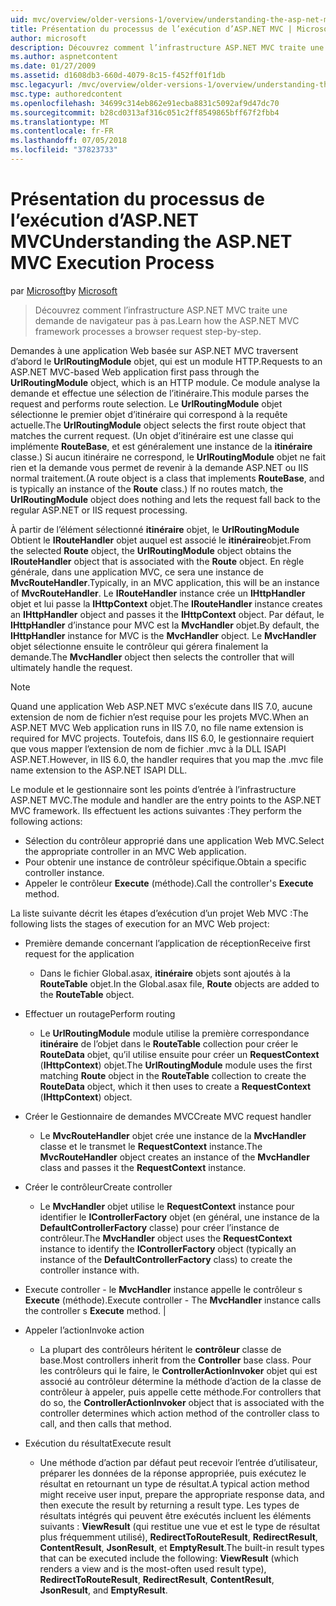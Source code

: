 ```yaml
---
uid: mvc/overview/older-versions-1/overview/understanding-the-asp-net-mvc-execution-process
title: Présentation du processus de l’exécution d’ASP.NET MVC | Microsoft Docs
author: microsoft
description: Découvrez comment l’infrastructure ASP.NET MVC traite une demande de navigateur pas à pas.
ms.author: aspnetcontent
ms.date: 01/27/2009
ms.assetid: d1608db3-660d-4079-8c15-f452ff01f1db
msc.legacyurl: /mvc/overview/older-versions-1/overview/understanding-the-asp-net-mvc-execution-process
msc.type: authoredcontent
ms.openlocfilehash: 34699c314eb862e91ecba8831c5092af9d47dc70
ms.sourcegitcommit: b28cd0313af316c051c2ff8549865bff67f2fbb4
ms.translationtype: MT
ms.contentlocale: fr-FR
ms.lasthandoff: 07/05/2018
ms.locfileid: "37823733"
---
```

<a name="understanding-the-aspnet-mvc-execution-process"></a><span data-ttu-id="6a035-103">Présentation du processus de l’exécution d’ASP.NET MVC</span><span class="sxs-lookup"><span data-stu-id="6a035-103">Understanding the ASP.NET MVC Execution Process</span></span>
====================
<span data-ttu-id="6a035-104">par [Microsoft](https://github.com/microsoft)</span><span class="sxs-lookup"><span data-stu-id="6a035-104">by [Microsoft](https://github.com/microsoft)</span></span>

> <span data-ttu-id="6a035-105">Découvrez comment l’infrastructure ASP.NET MVC traite une demande de navigateur pas à pas.</span><span class="sxs-lookup"><span data-stu-id="6a035-105">Learn how the ASP.NET MVC framework processes a browser request step-by-step.</span></span>


<span data-ttu-id="6a035-106">Demandes à une application Web basée sur ASP.NET MVC traversent d’abord le **UrlRoutingModule** objet, qui est un module HTTP.</span><span class="sxs-lookup"><span data-stu-id="6a035-106">Requests to an ASP.NET MVC-based Web application first pass through the **UrlRoutingModule** object, which is an HTTP module.</span></span> <span data-ttu-id="6a035-107">Ce module analyse la demande et effectue une sélection de l’itinéraire.</span><span class="sxs-lookup"><span data-stu-id="6a035-107">This module parses the request and performs route selection.</span></span> <span data-ttu-id="6a035-108">Le **UrlRoutingModule** objet sélectionne le premier objet d’itinéraire qui correspond à la requête actuelle.</span><span class="sxs-lookup"><span data-stu-id="6a035-108">The **UrlRoutingModule** object selects the first route object that matches the current request.</span></span> <span data-ttu-id="6a035-109">(Un objet d’itinéraire est une classe qui implémente **RouteBase**, et est généralement une instance de la **itinéraire** classe.) Si aucun itinéraire ne correspond, le **UrlRoutingModule** objet ne fait rien et la demande vous permet de revenir à la demande ASP.NET ou IIS normal traitement.</span><span class="sxs-lookup"><span data-stu-id="6a035-109">(A route object is a class that implements **RouteBase**, and is typically an instance of the **Route** class.) If no routes match, the **UrlRoutingModule** object does nothing and lets the request fall back to the regular ASP.NET or IIS request processing.</span></span>

<span data-ttu-id="6a035-110">À partir de l’élément sélectionné **itinéraire** objet, le **UrlRoutingModule** Obtient le **IRouteHandler** objet auquel est associé le **itinéraire**objet.</span><span class="sxs-lookup"><span data-stu-id="6a035-110">From the selected **Route** object, the **UrlRoutingModule** object obtains the **IRouteHandler** object that is associated with the **Route** object.</span></span> <span data-ttu-id="6a035-111">En règle générale, dans une application MVC, ce sera une instance de **MvcRouteHandler**.</span><span class="sxs-lookup"><span data-stu-id="6a035-111">Typically, in an MVC application, this will be an instance of **MvcRouteHandler**.</span></span> <span data-ttu-id="6a035-112">Le **IRouteHandler** instance crée un **IHttpHandler** objet et lui passe la **IHttpContext** objet.</span><span class="sxs-lookup"><span data-stu-id="6a035-112">The **IRouteHandler** instance creates an **IHttpHandler** object and passes it the **IHttpContext** object.</span></span> <span data-ttu-id="6a035-113">Par défaut, le **IHttpHandler** d’instance pour MVC est la **MvcHandler** objet.</span><span class="sxs-lookup"><span data-stu-id="6a035-113">By default, the **IHttpHandler** instance for MVC is the **MvcHandler** object.</span></span> <span data-ttu-id="6a035-114">Le **MvcHandler** objet sélectionne ensuite le contrôleur qui gérera finalement la demande.</span><span class="sxs-lookup"><span data-stu-id="6a035-114">The **MvcHandler** object then selects the controller that will ultimately handle the request.</span></span>

> [!NOTE]
> <span data-ttu-id="6a035-115">Quand une application Web ASP.NET MVC s’exécute dans IIS 7.0, aucune extension de nom de fichier n’est requise pour les projets MVC.</span><span class="sxs-lookup"><span data-stu-id="6a035-115">When an ASP.NET MVC Web application runs in IIS 7.0, no file name extension is required for MVC projects.</span></span> <span data-ttu-id="6a035-116">Toutefois, dans IIS 6.0, le gestionnaire requiert que vous mapper l’extension de nom de fichier .mvc à la DLL ISAPI ASP.NET.</span><span class="sxs-lookup"><span data-stu-id="6a035-116">However, in IIS 6.0, the handler requires that you map the .mvc file name extension to the ASP.NET ISAPI DLL.</span></span>


<span data-ttu-id="6a035-117">Le module et le gestionnaire sont les points d’entrée à l’infrastructure ASP.NET MVC.</span><span class="sxs-lookup"><span data-stu-id="6a035-117">The module and handler are the entry points to the ASP.NET MVC framework.</span></span> <span data-ttu-id="6a035-118">Ils effectuent les actions suivantes :</span><span class="sxs-lookup"><span data-stu-id="6a035-118">They perform the following actions:</span></span>

- <span data-ttu-id="6a035-119">Sélection du contrôleur approprié dans une application Web MVC.</span><span class="sxs-lookup"><span data-stu-id="6a035-119">Select the appropriate controller in an MVC Web application.</span></span>
- <span data-ttu-id="6a035-120">Pour obtenir une instance de contrôleur spécifique.</span><span class="sxs-lookup"><span data-stu-id="6a035-120">Obtain a specific controller instance.</span></span>
- <span data-ttu-id="6a035-121">Appeler le contrôleur **Execute** (méthode).</span><span class="sxs-lookup"><span data-stu-id="6a035-121">Call the controller's **Execute** method.</span></span>

<span data-ttu-id="6a035-122">La liste suivante décrit les étapes d’exécution d’un projet Web MVC :</span><span class="sxs-lookup"><span data-stu-id="6a035-122">The following lists the stages of execution for an MVC Web project:</span></span>

- <span data-ttu-id="6a035-123">Première demande concernant l’application de réception</span><span class="sxs-lookup"><span data-stu-id="6a035-123">Receive first request for the application</span></span> 

    - <span data-ttu-id="6a035-124">Dans le fichier Global.asax, **itinéraire** objets sont ajoutés à la **RouteTable** objet.</span><span class="sxs-lookup"><span data-stu-id="6a035-124">In the Global.asax file, **Route** objects are added to the **RouteTable** object.</span></span>
- <span data-ttu-id="6a035-125">Effectuer un routage</span><span class="sxs-lookup"><span data-stu-id="6a035-125">Perform routing</span></span> 

    - <span data-ttu-id="6a035-126">Le **UrlRoutingModule** module utilise la première correspondance **itinéraire** de l’objet dans le **RouteTable** collection pour créer le **RouteData** objet, qu’il utilise ensuite pour créer un **RequestContext** (**IHttpContext**) objet.</span><span class="sxs-lookup"><span data-stu-id="6a035-126">The **UrlRoutingModule** module uses the first matching **Route** object in the **RouteTable** collection to create the **RouteData** object, which it then uses to create a **RequestContext** (**IHttpContext**) object.</span></span>
- <span data-ttu-id="6a035-127">Créer le Gestionnaire de demandes MVC</span><span class="sxs-lookup"><span data-stu-id="6a035-127">Create MVC request handler</span></span> 

    - <span data-ttu-id="6a035-128">Le **MvcRouteHandler** objet crée une instance de la **MvcHandler** classe et le transmet le **RequestContext** instance.</span><span class="sxs-lookup"><span data-stu-id="6a035-128">The **MvcRouteHandler** object creates an instance of the **MvcHandler** class and passes it the **RequestContext** instance.</span></span>
- <span data-ttu-id="6a035-129">Créer le contrôleur</span><span class="sxs-lookup"><span data-stu-id="6a035-129">Create controller</span></span> 

    - <span data-ttu-id="6a035-130">Le **MvcHandler** objet utilise le **RequestContext** instance pour identifier le **IControllerFactory** objet (en général, une instance de la  **DefaultControllerFactory** classe) pour créer l’instance de contrôleur.</span><span class="sxs-lookup"><span data-stu-id="6a035-130">The **MvcHandler** object uses the **RequestContext** instance to identify the **IControllerFactory** object (typically an instance of the **DefaultControllerFactory** class) to create the controller instance with.</span></span>
- <span data-ttu-id="6a035-131">Execute controller - le **MvcHandler** instance appelle le contrôleur s **Execute** (méthode).</span><span class="sxs-lookup"><span data-stu-id="6a035-131">Execute controller - The **MvcHandler** instance calls the controller s **Execute** method.</span></span> |
- <span data-ttu-id="6a035-132">Appeler l’action</span><span class="sxs-lookup"><span data-stu-id="6a035-132">Invoke action</span></span> 

    - <span data-ttu-id="6a035-133">La plupart des contrôleurs héritent le **contrôleur** classe de base.</span><span class="sxs-lookup"><span data-stu-id="6a035-133">Most controllers inherit from the **Controller** base class.</span></span> <span data-ttu-id="6a035-134">Pour les contrôleurs qui le faire, le **ControllerActionInvoker** objet qui est associé au contrôleur détermine la méthode d’action de la classe de contrôleur à appeler, puis appelle cette méthode.</span><span class="sxs-lookup"><span data-stu-id="6a035-134">For controllers that do so, the **ControllerActionInvoker** object that is associated with the controller determines which action method of the controller class to call, and then calls that method.</span></span>
- <span data-ttu-id="6a035-135">Exécution du résultat</span><span class="sxs-lookup"><span data-stu-id="6a035-135">Execute result</span></span> 

    - <span data-ttu-id="6a035-136">Une méthode d’action par défaut peut recevoir l’entrée d’utilisateur, préparer les données de la réponse appropriée, puis exécutez le résultat en retournant un type de résultat.</span><span class="sxs-lookup"><span data-stu-id="6a035-136">A typical action method might receive user input, prepare the appropriate response data, and then execute the result by returning a result type.</span></span> <span data-ttu-id="6a035-137">Les types de résultats intégrés qui peuvent être exécutés incluent les éléments suivants : **ViewResult** (qui restitue une vue et est le type de résultat plus fréquemment utilisé), **RedirectToRouteResult**,  **RedirectResult**, **ContentResult**, **JsonResult**, et **EmptyResult**.</span><span class="sxs-lookup"><span data-stu-id="6a035-137">The built-in result types that can be executed include the following: **ViewResult** (which renders a view and is the most-often used result type), **RedirectToRouteResult**, **RedirectResult**, **ContentResult**, **JsonResult**, and **EmptyResult**.</span></span>

